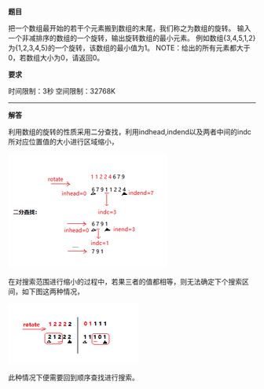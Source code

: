 **题目**

把一个数组最开始的若干个元素搬到数组的末尾，我们称之为数组的旋转。 输入一个非减排序的数组的一个旋转，输出旋转数组的最小元素。 例如数组{3,4,5,1,2}为{1,2,3,4,5}的一个旋转，该数组的最小值为1。 NOTE：给出的所有元素都大于0，若数组大小为0，请返回0。

**要求**

时间限制：3秒 空间限制：32768K

----
**解答**

利用数组的旋转的性质采用二分查找，利用indhead,indend以及两者中间的indc所对应位置值的大小进行区域缩小，

![rotate_arr](https://github.com/XQLong/java_workplace/blob/master/img/rotate_arr.png)

在对搜索范围进行缩小的过程中，若果三者的值都相等，则无法确定下个搜索区间，如下图这两种情况，

![rotate_arr_order](https://github.com/XQLong/java_workplace/blob/master/img/rotate_arr_order.png)

此种情况下便需要回到顺序查找进行搜索。